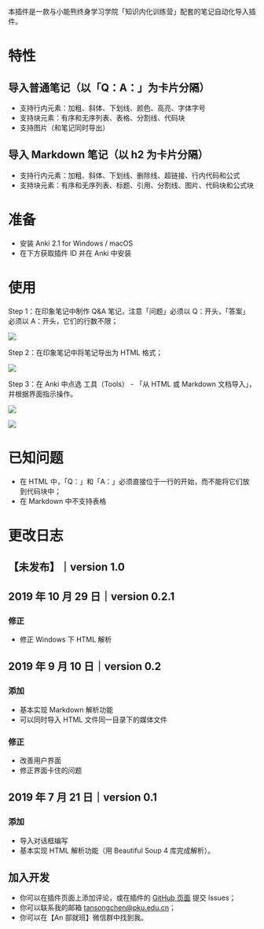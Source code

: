 本插件是一款与小能熊终身学习学院「知识内化训练营」配套的笔记自动化导入插件。

# 特性

## 导入普通笔记（以「Q：A：」为卡片分隔）

- 支持行内元素：加粗、斜体、下划线、颜色、高亮、字体字号
- 支持块元素：有序和无序列表、表格、分割线、代码块
- 支持图片（和笔记同时导出）
  
## 导入 Markdown 笔记（以 h2 为卡片分隔）

- 支持行内元素：加粗、斜体、下划线、删除线、超链接、行内代码和公式
- 支持块元素：有序和无序列表、标题、引用、分割线、图片、代码块和公式块

# 准备

- 安装 Anki 2.1 for Windows / macOS
- 在下方获取插件 ID 并在 Anki 中安装

# 使用

Step 1：在印象笔记中制作 Q&A 笔记，注意「问题」必须以 Q：开头，「答案」必须以 A：开头，它们的行数不限；

![](http://img.candobear.com/2019-10-06-050738.png)

Step 2：在印象笔记中将笔记导出为 HTML 格式；

![](http://img.candobear.com/2019-10-06-050821.png)

Step 3：在 Anki 中点选 工具（Tools） - 「从 HTML 或 Markdown 文档导入」，并根据界面指示操作。

![](http://img.candobear.com/2019-10-06-051050.png)

![](http://img.candobear.com/2019-10-06-051244.png)

# 已知问题

- 在 HTML 中，「Q：」和「A：」必须直接位于一行的开始，而不能将它们放到代码块中；
- 在 Markdown 中不支持表格

# 更改日志

## 【未发布】｜version 1.0

## 2019 年 10 月 29 日｜version 0.2.1

### 修正

- 修正 Windows 下 HTML 解析

## 2019 年 9 月 10 日｜version 0.2

### 添加

- 基本实现 Markdown 解析功能
- 可以同时导入 HTML 文件同一目录下的媒体文件

### 修正

- 改善用户界面
- 修正界面卡住的问题

## 2019 年 7 月 21 日｜version 0.1

### 添加

- 导入对话框编写
- 基本实现 HTML 解析功能（用 Beautiful Soup 4 库完成解析）。

## 加入开发

- 你可以在插件页面上添加评论，或在插件的 [GitHub 页面](https://github.com/tansongchen/Evernote2Anki) 提交 Issues；
- 你可以联系我的邮箱 tansongchen@pku.edu.cn；
- 你可以在【An 部就班】微信群中找到我。